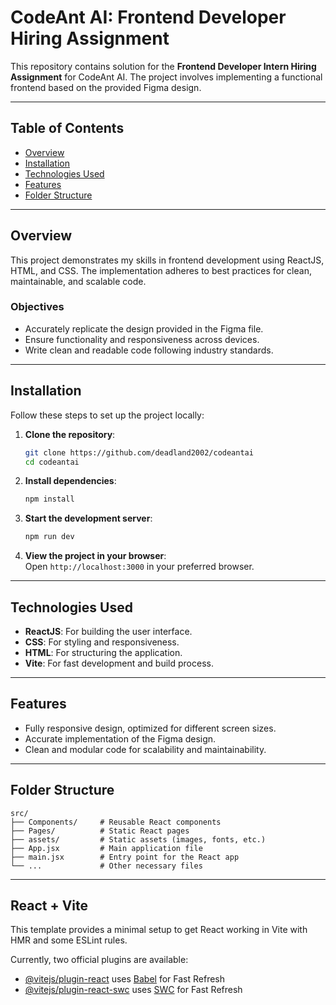 # CodeAnt AI: Frontend Developer Hiring Assignment

This repository contains solution for the **Frontend Developer Intern Hiring Assignment** for CodeAnt AI. The project involves implementing a functional frontend based on the provided Figma design.

---

## Table of Contents

- [Overview](#overview)
- [Installation](#installation)
- [Technologies Used](#technologies-used)
- [Features](#features)
- [Folder Structure](#folder-structure)

---

## Overview

This project demonstrates my skills in frontend development using ReactJS, HTML, and CSS. The implementation adheres to best practices for clean, maintainable, and scalable code.

### Objectives

- Accurately replicate the design provided in the Figma file.
- Ensure functionality and responsiveness across devices.
- Write clean and readable code following industry standards.

---

## Installation

Follow these steps to set up the project locally:

1. **Clone the repository**:

   ```bash
   git clone https://github.com/deadland2002/codeantai
   cd codeantai
   ```

2. **Install dependencies**:

   ```bash
   npm install
   ```

3. **Start the development server**:

   ```bash
   npm run dev
   ```

4. **View the project in your browser**:  
   Open `http://localhost:3000` in your preferred browser.

---

## Technologies Used

- **ReactJS**: For building the user interface.
- **CSS**: For styling and responsiveness.
- **HTML**: For structuring the application.
- **Vite**: For fast development and build process.

---

## Features

- Fully responsive design, optimized for different screen sizes.
- Accurate implementation of the Figma design.
- Clean and modular code for scalability and maintainability.

---

## Folder Structure

```plaintext
src/
├── Components/     # Reusable React components
├── Pages/          # Static React pages
├── assets/         # Static assets (images, fonts, etc.)
├── App.jsx         # Main application file
├── main.jsx        # Entry point for the React app
└── ...             # Other necessary files
```

---

## React + Vite

This template provides a minimal setup to get React working in Vite with HMR and some ESLint rules.

Currently, two official plugins are available:

- [@vitejs/plugin-react](https://github.com/vitejs/vite-plugin-react/blob/main/packages/plugin-react/README.md) uses [Babel](https://babeljs.io/) for Fast Refresh
- [@vitejs/plugin-react-swc](https://github.com/vitejs/vite-plugin-react-swc) uses [SWC](https://swc.rs/) for Fast Refresh

